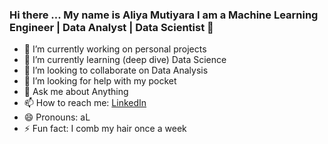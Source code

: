 ### Hi there ... My name is Aliya Mutiyara I am a Machine Learning Engineer | Data Analyst | Data Scientist 👋



- 🔭 I’m currently working on personal projects
- 🌱 I’m currently learning (deep dive) Data Science
- 👯 I’m looking to collaborate on Data Analysis
- 🤔 I’m looking for help with my pocket
- 💬 Ask me about Anything
- 📫 How to reach me: [LinkedIn](http://linkedin.com/in/aliyamu)
- 😄 Pronouns: aL
- ⚡ Fun fact: I comb my hair once a week


